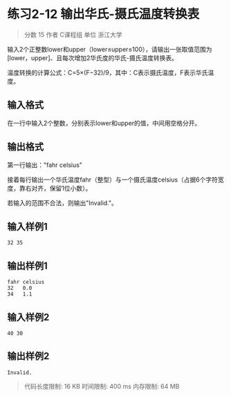 # 练习2-12 输出华氏-摄氏温度转换表

> 分数 15
> 作者 C课程组
> 单位 浙江大学

输入2个正整数lower和upper（lower≤upper≤100），请输出一张取值范围为[lower，upper]、且每次增加2华氏度的华氏-摄氏温度转换表。

温度转换的计算公式：C=5×(F−32)/9，其中：C表示摄氏温度，F表示华氏温度。

## 输入格式

在一行中输入2个整数，分别表示lower和upper的值，中间用空格分开。

## 输出格式

第一行输出："fahr celsius"

接着每行输出一个华氏温度fahr（整型）与一个摄氏温度celsius（占据6个字符宽度，靠右对齐，保留1位小数）。

若输入的范围不合法，则输出"Invalid."。

## 输入样例1

    32 35

## 输出样例1

    fahr celsius
    32   0.0
    34   1.1

## 输入样例2

    40 30

## 输出样例2

    Invalid.

> 代码长度限制: 16 KB
> 时间限制: 400 ms
> 内存限制: 64 MB
